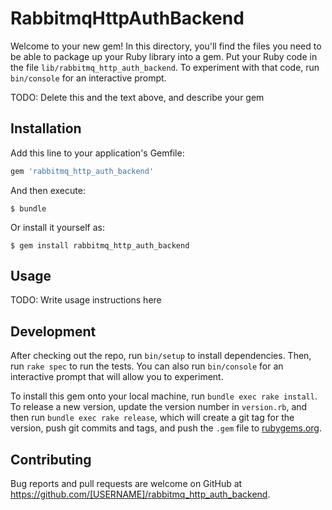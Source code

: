 # RabbitmqHttpAuthBackend

Welcome to your new gem! In this directory, you'll find the files you need to be able to package up your Ruby library into a gem. Put your Ruby code in the file `lib/rabbitmq_http_auth_backend`. To experiment with that code, run `bin/console` for an interactive prompt.

TODO: Delete this and the text above, and describe your gem

## Installation

Add this line to your application's Gemfile:

```ruby
gem 'rabbitmq_http_auth_backend'
```

And then execute:

    $ bundle

Or install it yourself as:

    $ gem install rabbitmq_http_auth_backend

## Usage

TODO: Write usage instructions here

## Development

After checking out the repo, run `bin/setup` to install dependencies. Then, run `rake spec` to run the tests. You can also run `bin/console` for an interactive prompt that will allow you to experiment.

To install this gem onto your local machine, run `bundle exec rake install`. To release a new version, update the version number in `version.rb`, and then run `bundle exec rake release`, which will create a git tag for the version, push git commits and tags, and push the `.gem` file to [rubygems.org](https://rubygems.org).

## Contributing

Bug reports and pull requests are welcome on GitHub at https://github.com/[USERNAME]/rabbitmq_http_auth_backend.

